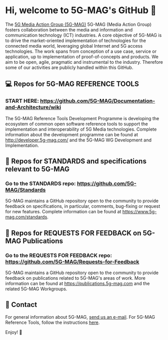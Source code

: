 # Hi, welcome to 5G-MAG's GitHub 👋

The [5G Media Action Group (5G-MAG)](https://www.5g-mag.com) 5G-MAG (Media Action Group) fosters collaboration between the media and information and communication technology (ICT) industries. A core objective of 5G-MAG is to drive the market-oriented implementation of technologies for the connected media world, leveraging global Internet and 5G access technologies. The work spans from conception of a use case, service or application, up to implementation of proof-of-concepts and products. We aim to be open, agile, pragmatic and instrumental to the industry. Therefore some of our activities are publicly handled within this GitHub.

## 💻 Repos for 5G-MAG REFERENCE TOOLS
### START HERE: https://github.com/5G-MAG/Documentation-and-Architecture/wiki
The 5G-MAG Reference Tools Development Programme is developing the ecosystem of common open software reference tools to support the implementation and interoperability of 5G Media technologies. Complete information about the development programme can be found at http://developer.5g-mag.com/ and the 5G-MAG WG Development and Implementation.

## 🔧 Repos for STANDARDS and specifications relevant to 5G-MAG 
### Go to the STANDARDS repo: https://github.com/5G-MAG/Standards
5G-MAG maintains a GitHub repository open to the community to provide feedback on specifications, in particular, comments, bug-fixing or request for new features. Complete information can be found at https://www.5g-mag.com/standards.

## 📢 Repos for REQUESTS FOR FEEDBACK on 5G-MAG Publications 
### Go to the REQUESTS FOR FEEDBACK repo: https://github.com/5G-MAG/Requests-for-Feedback
5G-MAG maintains a GitHub repository open to the community to provide feedback on publications related to 5G-MAG's areas of work.
More information can be found at https://publications.5g-mag.com and the related 5G-MAG Workgroups.

## 📧 Contact
For general information about 5G-MAG, [send us an e-mail](mailto:info@5g-mag.com). For 5G-MAG Reference Tools, follow the instructions [here](https://www.5g-mag.com/community).

Enjoy! 💪
